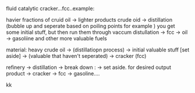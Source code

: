 fluid catalytic cracker...fcc..example:

havier fractions of cruid oil -> lighter products
crude oid -> distillation (bubble up and seperate based on poiling points for example )  you get some initial stuff, but then run them through vaccum distullation -> fcc -> oil -> gasoliine and other more valuable fuels

material:  heavy crude oil -> (distillatiopn process) -> initial valuable stuff [set aside] -> (valuable that haven't seperated) -> cracker (fcc)

refinery -> distillation -> break down :  -> set aside.
for desired output product -> cracker -> fcc -> gasoline....




kk
